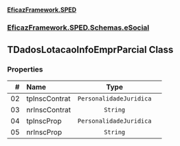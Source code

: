 #### [EficazFramework.SPED](EficazFrameworkSPED.md 'EficazFramework SPED')
### [EficazFramework.SPED.Schemas.eSocial](EficazFramework.SPED.Schemas.eSocial.md 'EficazFramework.SPED.Schemas.eSocial')

## TDadosLotacaoInfoEmprParcial Class
### Properties

| # | Name | Type | |
| ---: | :--- | :---: | :--- |
| 02 | tpInscContrat | `PersonalidadeJuridica` |  |
| 03 | nrInscContrat | `String` |  |
| 04 | tpInscProp | `PersonalidadeJuridica` |  |
| 05 | nrInscProp | `String` |  |
